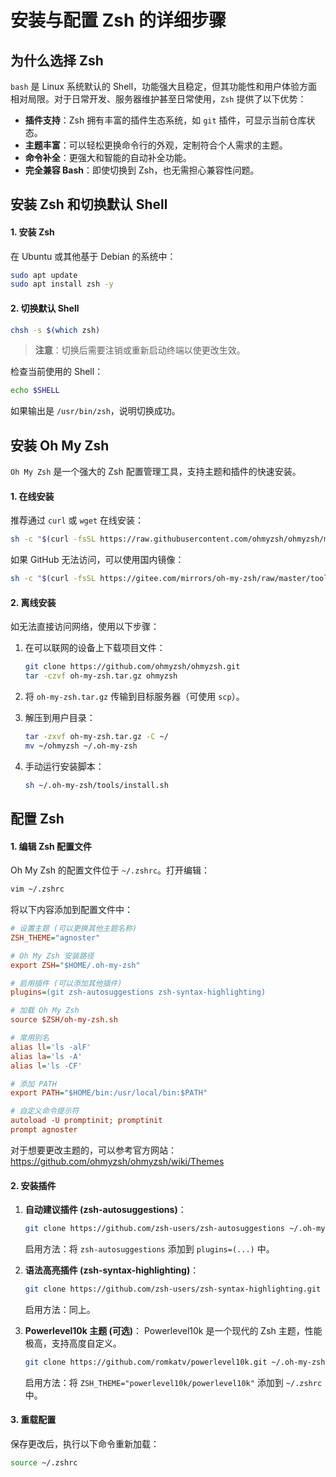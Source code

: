 # 安装与配置 Zsh 的详细步骤

## **为什么选择 Zsh**

`bash` 是 Linux 系统默认的 Shell，功能强大且稳定，但其功能性和用户体验方面相对局限。对于日常开发、服务器维护甚至日常使用，`Zsh` 提供了以下优势：

- **插件支持**：Zsh 拥有丰富的插件生态系统，如 `git` 插件，可显示当前仓库状态。
- **主题丰富**：可以轻松更换命令行的外观，定制符合个人需求的主题。
- **命令补全**：更强大和智能的自动补全功能。
- **完全兼容 Bash**：即使切换到 Zsh，也无需担心兼容性问题。

## **安装 Zsh 和切换默认 Shell**

#### 1. 安装 Zsh

在 Ubuntu 或其他基于 Debian 的系统中：

```bash
sudo apt update
sudo apt install zsh -y
```

#### 2. 切换默认 Shell

```bash
chsh -s $(which zsh)
```

> **注意**：切换后需要注销或重新启动终端以使更改生效。

检查当前使用的 Shell：

```bash
echo $SHELL
```

如果输出是 `/usr/bin/zsh`，说明切换成功。

## **安装 Oh My Zsh**

`Oh My Zsh` 是一个强大的 Zsh 配置管理工具，支持主题和插件的快速安装。

#### 1. 在线安装

推荐通过 `curl` 或 `wget` 在线安装：

```bash
sh -c "$(curl -fsSL https://raw.githubusercontent.com/ohmyzsh/ohmyzsh/master/tools/install.sh)"
```

如果 GitHub 无法访问，可以使用国内镜像：

```bash
sh -c "$(curl -fsSL https://gitee.com/mirrors/oh-my-zsh/raw/master/tools/install.sh)"
```

#### 2. 离线安装

如无法直接访问网络，使用以下步骤：

1. 在可以联网的设备上下载项目文件：

   ```bash
   git clone https://github.com/ohmyzsh/ohmyzsh.git
   tar -czvf oh-my-zsh.tar.gz ohmyzsh
   ```

2. 将 `oh-my-zsh.tar.gz` 传输到目标服务器（可使用 `scp`）。

3. 解压到用户目录：

   ```bash
   tar -zxvf oh-my-zsh.tar.gz -C ~/
   mv ~/ohmyzsh ~/.oh-my-zsh
   ```

4. 手动运行安装脚本：

   ```bash
   sh ~/.oh-my-zsh/tools/install.sh
   ```

## **配置 Zsh**

#### 1. 编辑 Zsh 配置文件

Oh My Zsh 的配置文件位于 `~/.zshrc`。打开编辑：

```bash
vim ~/.zshrc
```

将以下内容添加到配置文件中：

```ini
# 设置主题 (可以更换其他主题名称)
ZSH_THEME="agnoster"

# Oh My Zsh 安装路径
export ZSH="$HOME/.oh-my-zsh"

# 启用插件 (可以添加其他插件)
plugins=(git zsh-autosuggestions zsh-syntax-highlighting)

# 加载 Oh My Zsh
source $ZSH/oh-my-zsh.sh

# 常用别名
alias ll='ls -alF'
alias la='ls -A'
alias l='ls -CF'

# 添加 PATH
export PATH="$HOME/bin:/usr/local/bin:$PATH"

# 自定义命令提示符
autoload -U promptinit; promptinit
prompt agnoster
```

对于想要更改主题的，可以参考官方网站：https://github.com/ohmyzsh/ohmyzsh/wiki/Themes

#### 2. 安装插件

1. **自动建议插件 (zsh-autosuggestions)**：

   ```bash
   git clone https://github.com/zsh-users/zsh-autosuggestions ~/.oh-my-zsh/custom/plugins/zsh-autosuggestions
   ```

   启用方法：将 `zsh-autosuggestions` 添加到 `plugins=(...)` 中。

2. **语法高亮插件 (zsh-syntax-highlighting)**：

   ```bash
   git clone https://github.com/zsh-users/zsh-syntax-highlighting.git ~/.oh-my-zsh/custom/plugins/zsh-syntax-highlighting
   ```

   启用方法：同上。

3. **Powerlevel10k 主题 (可选)**： Powerlevel10k 是一个现代的 Zsh 主题，性能极高，支持高度自定义。

   ```bash
   git clone https://github.com/romkatv/powerlevel10k.git ~/.oh-my-zsh/custom/themes/powerlevel10k
   ```

   启用方法：将 `ZSH_THEME="powerlevel10k/powerlevel10k"` 添加到 `~/.zshrc` 中。

#### 3. 重载配置

保存更改后，执行以下命令重新加载：

```bash
source ~/.zshrc
```

